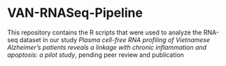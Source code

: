 # VAN-RNASeq-Pipeline
This repository contains the R scripts that were used to analyze the RNA-seq dataset in our study *Plasma cell-free RNA profiling of Vietnamese Alzheimer’s patients reveals a linkage with chronic inflammation and apoptosis: a pilot study*, pending peer review and publication
